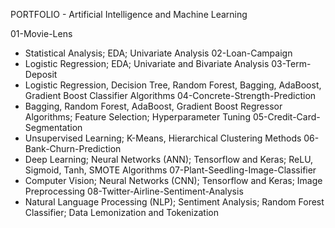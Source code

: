 PORTFOLIO - Artificial Intelligence and Machine Learning

01-Movie-Lens
   - Statistical Analysis; EDA; Univariate Analysis
02-Loan-Campaign
   - Logistic Regression; EDA; Univariate and Bivariate Analysis
03-Term-Deposit
   - Logistic Regression, Decision Tree, Random Forest, Bagging, AdaBoost, Gradient Boost Classifier Algorithms
04-Concrete-Strength-Prediction
   - Bagging, Random Forest, AdaBoost, Gradient Boost Regressor Algorithms; Feature Selection; Hyperparameter Tuning
05-Credit-Card-Segmentation
   - Unsupervised Learning; K-Means, Hierarchical Clustering Methods
06-Bank-Churn-Prediction
   - Deep Learning; Neural Networks (ANN); Tensorflow and Keras; ReLU, Sigmoid, Tanh, SMOTE Algorithms
07-Plant-Seedling-Image-Classifier
   - Computer Vision; Neural Networks (CNN); Tensorflow and Keras; Image Preprocessing
08-Twitter-Airline-Sentiment-Analysis
   - Natural Language Processing (NLP); Sentiment Analysis; Random Forest Classifier; Data Lemonization and Tokenization
